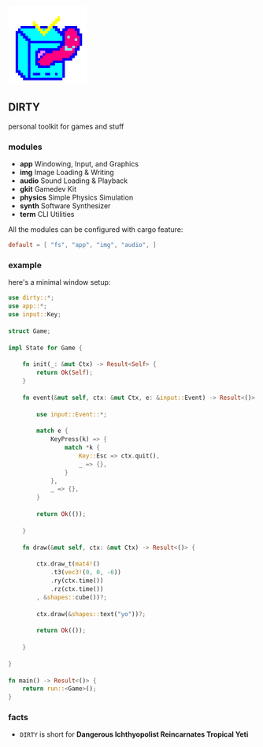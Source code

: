 ![icon](icon.png)

## DIRTY
personal toolkit for games and stuff

### modules
- **app** Windowing, Input, and Graphics
- **img** Image Loading & Writing
- **audio** Sound Loading & Playback
- **gkit** Gamedev Kit
- **physics** Simple Physics Simulation
- **synth** Software Synthesizer
- **term** CLI Utilities

All the modules can be configured with cargo feature:

```toml
default = [ "fs", "app", "img", "audio", ]
```

### example
here's a minimal window setup:

```rust
use dirty::*;
use app::*;
use input::Key;

struct Game;

impl State for Game {

	fn init(_: &mut Ctx) -> Result<Self> {
		return Ok(Self);
	}

	fn event(&mut self, ctx: &mut Ctx, e: &input::Event) -> Result<()> {

		use input::Event::*;

		match e {
			KeyPress(k) => {
				match *k {
					Key::Esc => ctx.quit(),
					_ => {},
				}
			},
			_ => {},
		}

		return Ok(());

	}

	fn draw(&mut self, ctx: &mut Ctx) -> Result<()> {

		ctx.draw_t(mat4!()
			.t3(vec3!(0, 0, -6))
			.ry(ctx.time())
			.rz(ctx.time())
		, &shapes::cube())?;

		ctx.draw(&shapes::text("yo"))?;

		return Ok(());

	}

}

fn main() -> Result<()> {
	return run::<Game>();
}

```

### facts
- `DIRTY` is short for **Dangerous Ichthyopolist Reincarnates Tropical Yeti**

